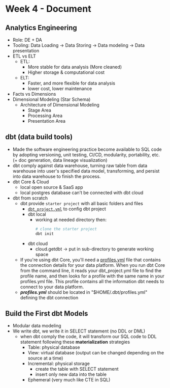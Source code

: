 # Week 4 - Document

## Analytics Engineering

- Role: DE + DA
- Tooling: Data Loading → Data Storing → Data modeling → Data presentation
- ETL vs ELT
    - ETL:
        - More stable for data analysis (More cleaned)
        - Higher storage & computational cost
    - ELT:
        - Faster, and more flexible for data analysis
        - lower cost, lower maintenance
- Facts vs Dimensions
- Dimensional Modeling (Star Schema)
    - Architecture of Dimensional Modeling
        - Stage Area
        - Processing Area
        - Presentation Area

## dbt (data build tools)

- Made the software engineering practice become available to SQL code by adopting versioning, unit testing, CI/CD, modularity, portability, etc. (+ doc generation, data lineage visualization)
- dbt comply against data warehouse, turning raw table from data warehouse into user's specified data model, transforming, and persist into data warehouse to finish the process.
- dbt Core & Cloud
    - local open source & SaaS app
    - local postgres database can’t be connected with dbt cloud
- dbt from scratch
    - dbt provide `starter project` with all basic folders and files
        - [`dbt_project.yml`](../dbt/kde_dbt/dbt_project.yml) to config dbt project
        - dbt local
            - working at needed directory then:
                ```bash 
                # clone the starter project
                dbt init
                ```
        - dbt cloud
            - cloud.getdbt -> put in sub-directory to generate working space
    - If you're using dbt Core, you'll need a [profiles.yml](../dbt/profiles.yml) file that contains the connection details for your data platform. When you run dbt Core from the command line, it reads your dbt_project.yml file to find the profile name, and then looks for a profile with the same name in your profiles.yml file. This profile contains all the information dbt needs to connect to your data platform.
    - ***profiles.yml*** should be located in "$HOME/.dbt/profiles.yml" defining the dbt connection

## Build the First dbt Models
- Modular data modeling
- We write dbt, we write it in SELECT statement (no DDL or DML)
    - when dbt comply the code, it will transform our SQL code to DDL statement following these **materialization** strategies
        - Table: physical database
        - View: virtual database (output can be changed depending on the source at a time)
        - Incremental: physical storage
            - create the table with SELECT statement
            - insert only new data into the table
        - Ephemeral (very much like CTE in SQL)

    